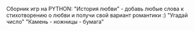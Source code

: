 Сборник игр на PYTHON: 
"История любви" - добавь любые слова к стихотворению о любви и получи свой вариант романтики :)
"Угадай число"
"Камень - ножницы - бумага"
